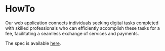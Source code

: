 # HowTo

Our web application connects individuals seeking digital tasks completed with skilled professionals who can efficiently accomplish these tasks for a fee, facilitating a seamless exchange of services and payments.

The spec is available [here](docs/README.md).
